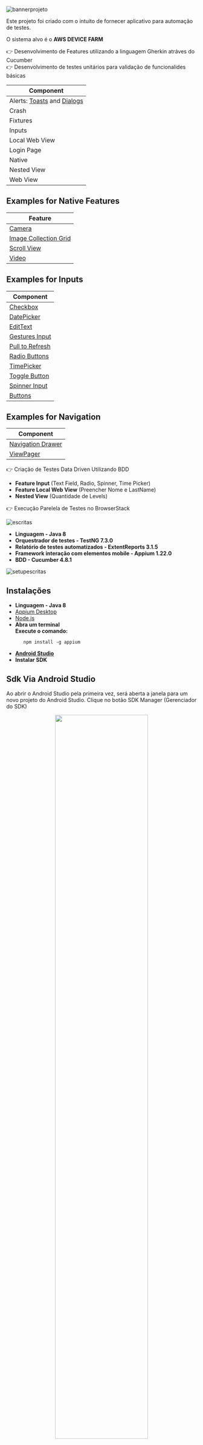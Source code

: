 
![bannerprojeto](https://user-images.githubusercontent.com/22267601/165681863-3f86f68f-1505-41cb-8125-276e11b40fd0.png)

Este projeto foi criado com o intuito de fornecer aplicativo para automação de testes.

O sistema alvo é o <b>AWS DEVICE FARM</b>

👉 Desenvolvimento de Features utilizando a linguagem Gherkin atráves do Cucumber </br>
👉 Desenvolvimento de testes unitários para validação de funcionalides básicas

|Component |
|----------|
|Alerts: [Toasts](http://developer.android.com/guide/topics/ui/notifiers/toasts.html) and [Dialogs](http://developer.android.com/guide/topics/ui/dialogs.html)|
|Crash|
|Fixtures|
|Inputs|
|Local Web View|
|Login Page|
|Native|
|Nested View|
|Web View|

## Examples for Native Features
|Feature |
|--------|
|[Camera](http://developer.android.com/guide/topics/media/camera.html)  |
|[Image Collection Grid](http://developer.android.com/guide/topics/ui/layout/gridview.html)|
|[Scroll View](http://developer.android.com/reference/android/widget/ScrollView.html)|
|[Video](http://developer.android.com/reference/android/media/MediaPlayer.html)|

## Examples for Inputs
|Component |
|----------|
|[Checkbox](http://developer.android.com/reference/android/widget/CheckBox.html)|
|[DatePicker](http://developer.android.com/reference/android/widget/DatePicker.html)|
|[EditText](http://developer.android.com/reference/android/widget/EditText.html)|
|[Gestures Input](http://developer.android.com/training/gestures/index.html)|
|[Pull to Refresh](https://developer.android.com/reference/android/support/v4/widget/SwipeRefreshLayout.html)|
|[Radio Buttons](http://developer.android.com/guide/topics/ui/controls/radiobutton.html)|
|[TimePicker](http://developer.android.com/reference/android/widget/TimePicker.html)|
|[Toggle Button](http://developer.android.com/guide/topics/ui/controls/togglebutton.html)|
|[Spinner Input](http://developer.android.com/guide/topics/ui/controls/spinner.html)|
|[Buttons](http://developer.android.com/reference/android/widget/Button.html)|

## Examples for Navigation
|Component|
|----------|
|[Navigation Drawer](https://developer.android.com/training/implementing-navigation/nav-drawer.html)|
|[ViewPager](http://developer.android.com/reference/android/support/v4/view/ViewPager.html)| </br>


👉 Criação de Testes Data Driven Utilizando BDD
<ul>
  <li><b>Feature Input</b> (Text Field,  Radio, Spinner, Time Picker) </a></li>
  <li><b>Feature Local Web View</b> (Preencher Nome e LastName) </a></li>
  <li><b>Nested View</b> (Quantidade de Levels) </a></li>
</ul>

👉 Execução Parelela de Testes no BrowserStack </br>


![escritas](https://user-images.githubusercontent.com/22267601/165765039-3ff0dcb6-57da-40e5-809d-f2a399d96dd2.png)

<ul>
  <li><b> Linguagem - Java 8 </b></a></li>
  <li><b> Orquestrador de testes - TestNG 7.3.0 </b></a></li>
  <li><b> Relatório de testes automatizados - ExtentReports 3.1.5 </b></a></li>
  <li><b> Framework interação com elementos mobile - Appium 1.22.0 </b></a></li>
  <li><b> BDD - Cucumber 4.8.1 </b></a></li>
</ul>

![setupescritas](https://user-images.githubusercontent.com/22267601/165795825-cb43061e-1086-49d3-9d8c-9a5fbf2b211f.png)

 ## Instalações
<ul>
  <li><b> Linguagem - Java 8 </b></a></li>
  <li><a href="https://github.com/appium/appium-desktop/releases">Appium Desktop</a> </li>
  <li><a href="https://nodejs.org/en/download/"> Node.js </a> </li>
  <li><b> Abra um terminal  </b></li>
    <b>Execute o comando: </b> 
  
   ```
      npm install -g appium  
   ```
  <li><b><a href="https://developer.android.com/studio?gclid=CjwKCAjw9qiTBhBbEiwApGE0VYny4bpmDm4qTUgZlJBSEzAoo9dWUIGS72_47baqLRJRIwqOfrU2RoC2m8QAvD_BwE&gclsrc=aw.ds"> Android Studio </a> </b></a></li>
 
 <li><b> Instalar SDK </b></a></li>
</ul>

 ## Sdk Via Android Studio
 
 Ao abrir o Android Studio pela primeira vez, será aberta a janela para um novo projeto do Android Studio. Clique no botão SDK Manager (Gerenciador do SDK) 
 
 <p align="center">
   <img src="https://user-images.githubusercontent.com/22267601/165809447-cf3b6089-7b30-4a28-b024-553f3a6b01fe.jpg" width=70% height=70% >
</p>
 
 
 Aparecerá a janela do SDK Manager, onde você pode selecionar os pacotes de plataformas que você quer baixar.
 
 ![segunda](https://user-images.githubusercontent.com/22267601/165810278-abbd20c7-5295-4927-85c6-f122bea45a80.jpg)
 
 Aperte “OK”, e o Android SDK estará instalado e configurado.
 
 ##	Instalar  Appium	Doctor ##
 
  <li><b> Abra um terminal  </b></li>
    <b>Execute o comando: </b> 
  
   ```
       npm install -g appium-doctor  
   ```

## Configurações de variáveis de ambiente ##

Após a instalação dos itens anteriores, é necessário configurar as variáveis de ambiente, para isso:

<ul>
  <li><b>Acesse o menu INICIAR do Windows</b></li>
  <li><b>Pesquise por "editar as variáveis de ambiente do sistema"</b></li>
  <li><b>Clique em Variáveis de Ambiente</b></li>
  <li><b>Na tabela Variáveis do sistema clique em Novo</b></li>
  <li><b>Inclua as seguintes variáveis:</b> </li>
  <li><b> Abra um terminal  </b></li>
    <b>Execute o comando: </b> 
    
  ```
     JAVA_HOME - C:\Program Files (x86)\Java\SEU_JDK
     ANDROID_HOME - C:\Users\NOMEUSUARIO\AppData\Local\Android\Sdk
     ANDROID_SDK_ROOT - C:\Users\NOMEUSUARIO\AppData\Local\Android\Sdk
  ```
  
  ![ambiente](https://user-images.githubusercontent.com/22267601/165965711-0f79080b-fa72-4be4-9af2-68616a7d4333.png)
  
  <li><b>Na variável já existente PATH, inclua os demais valores:</b></li>


```
     %ANDROID_HOME%\platforms
     %JAVA_HOME%\bin
     %ANDROID_HOME%\tools
     %ANDROID_HOME%\platform-tools
  	 %ANDROID_HOME%\tools\bin
     %ANDROID_HOME%\emulator

```
  
  ![ambiente2](https://user-images.githubusercontent.com/22267601/165815116-7f84b57a-f0cd-403f-a704-11ef861bd249.png)
  
</ul>

<b> Como saber se está tudo funcionando? </b>

Para realizar um diagnóstico se está tudo configurado corretamente vamos usar o appium-doctor. Appium-doctor tem os parâmetros android e ios para que você se as configurações estão corretas para o uso de cada tipo de sistema operacional, para isso:
<b> Abra um terminal  </b>
    <b>Execute o comando: </b> 
    
  ```
    appium-doctor --android
  ```

 E caso a análise de dependência retorne algum erro, o item ficará com o símbolo em vermelho e uma sugestão para resolver o problema será apresentada.
 
![2022-04-29 11_46_30-](https://user-images.githubusercontent.com/22267601/165968299-bc10fb27-8b80-4cfb-b51d-092ffaca01d5.png)


![deviceReal](https://user-images.githubusercontent.com/22267601/165816174-f0e6c7fa-b4c0-43a4-a00a-57c159be360b.png)
 Para executar o teste em um device real é necessário alguns passos </br>
 
 #### Habilitar o Modo Desenvolvedor  ####
  
   1. Abra o menu de "Configurações" do seu celular, role a aba até o final e clique em "Sobre o telefone".
  
  ![Sem título](https://user-images.githubusercontent.com/22267601/165866592-42d597ae-141d-48ca-9868-55d5b65ce6fe.png)
  
  
   2. Role a aba seguinte até o final e clique várias vezes sobre o item "Número da versão" até que a mensagem "Você agora é um desenvolvedor" seja exibida.
  
  ![Sem título2](https://user-images.githubusercontent.com/22267601/165867039-b0aa71c2-b06c-4f31-894b-ac263aab7fdd.png)

   3. Acessando a aba "Sistema", é possível encontrar o item "Opções do desenvolvedor".
  
  ![i399015](https://user-images.githubusercontent.com/22267601/165867124-f68590c6-5513-45d7-955d-3d019681af15.jpeg)
  
  #### Habilitar Depuração USB  ####
  
   1. Já com o modo desenvolvedor ativado, acesse as configurações do sistema e toque em "Programador".
    ![2022-04-28 21_18_29-print-2018-06-15-15-37-19-6f3bc jpg (984×874)](https://user-images.githubusercontent.com/22267601/165867540-6918ae9e-8922-4cd1-8418-9b0bc598e575.png)
   2. Role a tela até a seção "Depuração" e habilite a opção "Depuração USB". Em seguida, toque em "OK" para confirmar.
  
  ![2022-04-28 21_20_11-print-2018-06-15-15-37-30-ts50x jpg (984×874)](https://user-images.githubusercontent.com/22267601/165867654-b45ef533-d13c-44a2-9161-e7b38255b18a.png)
  
  <b> Então o modo depurador será ativado </b>
  
  
![2022-04-28 21_21_24-print-2018-06-15-15-37-48-gdct1 jpg (984×874)](https://user-images.githubusercontent.com/22267601/165867747-0b8c9aff-7af0-4246-87ca-4b08273ac3b9.png)
  
![emulador](https://user-images.githubusercontent.com/22267601/165867968-6489c6da-6003-4241-a8da-3ba63d717e68.png)
Executar os testes com Emulador 

1. Utilizando o prompt do Windows vá até a pasta onde se encontra o sdk é encontre o emulador é digite o seguinte comando conforme a imagem: </br>

![2022-04-28 21_27_01-Prompt de Comando](https://user-images.githubusercontent.com/22267601/165868287-7f42153d-da27-4b89-bab5-bb75962d8e09.png)

2. Execute o Emulador escolhido da seguinte forma:
![2022_04_28_21_31_49_Prompt_de_Comando_emulator_avd_Pixel_3a_API_28x](https://user-images.githubusercontent.com/22267601/165868551-48689334-f6a0-458c-9caf-05c253041ac0.png)


![appiuminspector](https://user-images.githubusercontent.com/22267601/165868740-0609872f-8377-4f91-b51c-1857b9c471ea.png)
Passos para utilizar o Appium Inspector
1. Abrir Appium Inspector que agora é um componente isolado: </br>
![abrirappium](https://user-images.githubusercontent.com/22267601/165869125-41a6db09-b3d8-4ecf-b19e-966844c96643.png)
2. Montar o JSON
 ```
  {
  "platformName": "Android",
  "platformVersion": "9.0",
  "app": "pasta apk",
  "deviceName": "nome do device",
  "automationName": "uiautomator2"
  }

  ```
**PS: Será explicado mais a frente como pegar o nome do device

3. Salvar o Json 
![2022-04-28 21_46_59-Downloads](https://user-images.githubusercontent.com/22267601/165870225-ad6bc887-62be-4ad9-a5d6-ab03d0f5d816.png)

4. Dar o Start na Seção 
![2022-04-28 21_57_05-Downloadss](https://user-images.githubusercontent.com/22267601/165870335-f1c6166d-30b1-46f7-9a5e-556ba22a31c1.png)

![appiuminspectormapeamento](https://user-images.githubusercontent.com/22267601/165870502-845e1730-8095-4725-a611-61801fe860b0.png)

Após ser feita a etapa anterior uma nova aba será aberta com a tela do celular e uma árvore como está os elementos da tela, como abaixo:
![2022-04-29 11_21_01-Appium](https://user-images.githubusercontent.com/22267601/165968998-a9c6848a-7114-4926-818b-7c2508b3e6cb.png)

 #### Verificar Locator ####
1. Abrir a Lupa 
![2022-04-29 11_56_32-Downloads2](https://user-images.githubusercontent.com/22267601/165970320-5abe38bc-3852-452f-a7af-9887b57d85f9.png)
2.Colocar o Locator 
![2022-04-29 11_59_01-Downloads3](https://user-images.githubusercontent.com/22267601/165970849-6dffff25-594b-445a-bdcb-3098d10e51fe.png)
3. Ver se vai encontrar através desse Locator
![2022-04-29 12_01_30-C__Users_LarissaBicalho_Downloads_2022-04-29 11_46_30- png - Editor de Imagens d](https://user-images.githubusercontent.com/22267601/165971113-81927538-1bb0-4c21-9571-965347478d64.png)

![definicaoprojeto](https://user-images.githubusercontent.com/22267601/165971747-16467fc5-54b8-4188-9d47-1d743f8d511a.png)
Algumas definições de Implementação do Projeto


   Mais de 25 casos de teste 
   Features 
  ![2022-05-06 17_40_18-Window](https://user-images.githubusercontent.com/22267601/167215306-ff13ac6c-3460-400e-a945-b6aa0f2fb9d8.jpg)
  Bluetooth - Ligar para que possar ser mostrado como true na Feature Fixtures
  ![2022-05-06 17_46_19-Window](https://user-images.githubusercontent.com/22267601/167215572-81801191-6e73-4999-bfd5-0879bc474c63.jpg)
    Data Driven - Exemplo de Data Driven utilizando BDD </li>
  ![2022-05-06 17_47_00-Window](https://user-images.githubusercontent.com/22267601/167215976-efcef390-2ab8-48fb-a9d9-8c323f5a19d1.jpg)
  Screen Toast 
  ![2022-05-06 17_48_00-Window](https://user-images.githubusercontent.com/22267601/167216200-80400e6d-8f08-4456-8327-40dedf908699.jpg)
   Verificar o Toast
  ![17-abr-2022__11_41_37PM](https://user-images.githubusercontent.com/22267601/167216473-bfd00896-e701-42fc-be0d-644ed6bedf94.png)
  Obs : Foi necessário clicar 2 vezes no Submitted
  ![2022-05-06 18_07_00-ProjetoMobileJavaBase – SubmitScreen](https://user-images.githubusercontent.com/22267601/167216700-5928c334-fb95-48ad-8720-cff6a9861cde.jpg)
   Screen de uma tela
  ![embedded4](https://user-images.githubusercontent.com/22267601/167216986-72843378-6e63-4ca9-9a87-3b32061b3682.png)
fb95-48ad-8720-cff6a9861cde.jpg)
   Configurações para rodar Device Real, Emulador e Browserstack
    - É necessário para rodar no Device Real os caso de teste Bluetooth roda apenas no deviceReal
![2022-05-06 18_13_00-ProjetoMobileJavaBase – FixturesTests](https://user-images.githubusercontent.com/22267601/167217637-c4f46561-1067-48c4-a1d5-f1799feda041.jpg)
 - É necessário para rodar no Browserstack retirar o teste de Input de Double Click
 ![2022-05-06 18_19_09-ProjetoMobileJavaBase – InputTests](https://user-images.githubusercontent.com/22267601/167217906-09ece542-7b2e-4517-929e-ef1dc74443e8.jpg)
    Resultado de um relatório 
  ![2022-05-06 17_49_16-ctfl_at_sample_A v1 2br](https://user-images.githubusercontent.com/22267601/167218048-fda20b9c-6f73-4c87-96b5-4b119bf34ba3.jpg)
![executarescritas](https://user-images.githubusercontent.com/22267601/167218496-73bc6ee8-f546-448e-bb95-dd7c80179d13.png)
## Device Real ##
Achar deviceName
![acharDevice](https://user-images.githubusercontent.com/22267601/167219525-6da88cb4-d21a-4155-a3a3-ed4c04f6d784.jpg)
## Achar os packages ## 
- Exemplo o PlayStore
![Sem título](https://user-images.githubusercontent.com/22267601/167219634-04d625ee-4648-485f-b76c-559a3f6c6704.jpg)
- Abrir o Shell do Device
![Sem título2](https://user-images.githubusercontent.com/22267601/167219885-83187b24-fd82-4b46-a100-8ae819ec22ed.jpg)
- Abrir o Aplicativo no device no qual quer o appActivity e o Package e após digitar o seguinte comando:
![Sem título3](https://user-images.githubusercontent.com/22267601/167220296-4bed3f31-b420-4850-97d2-c45b9bb06d7e.png)
## Configuração no Intellij para rodar o Device ##
No global parameters e necessário ajustar as seguintes variáveis:
![2022-05-06 18_45_14-ProjetoMobileJavaBase – globalParameters properties](https://user-images.githubusercontent.com/22267601/167220624-320a68c2-b7be-4b1c-825c-4221adb239b8.png)
![2022-05-06 18_44_55-ProjetoMobileJavaBase – globalParameters2](https://user-images.githubusercontent.com/22267601/167220789-8f128dd9-89d8-4621-947f-7b05feba2796.png)

ps: a configuração para um Emulador é a mesma de um deviceReal
![executarescritas2](https://user-images.githubusercontent.com/22267601/167221029-cdf03edc-3a68-4ae2-9ef0-7e12bc4df1ae.png)
![2022-05-06 18_56_21-Downloads](https://user-images.githubusercontent.com/22267601/167221514-eb76df9d-3c41-4b7b-a5ee-c21ba10d0ada.jpg)
- Upload apk
- ![2022-05-06 18_58_05-Google Pixel 3, 9 0 - BrowserStack App Automate](https://user-images.githubusercontent.com/22267601/167221926-977a6c74-6c5b-493d-889c-1a36cbb29022.png)
- Abrirá essa nova janela (Para achar o AppAndroidUploadBrowserStack)
![2022-05-06 19_01_02-Run Appium, Espresso, XCUI tests on a wide range of real Android and iOS devices](https://user-images.githubusercontent.com/22267601/167222191-6d292767-3dda-4f0c-b8f1-04861b2d258c.jpg)
- Para achar os dados do AcessKey e Username
![acess](https://user-images.githubusercontent.com/22267601/167222426-39eb0a30-82e0-4062-8932-552c26216e3c.png)
- Configuração no Intellij
![2022-05-06 19_09_33-ProjetoMobileJavaBase – globalParameters properties](https://user-images.githubusercontent.com/22267601/167222525-eb155f15-2659-4bcb-8031-2444fc7d01e0.png)

